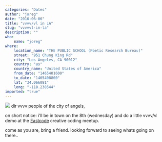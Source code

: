 ```yaml
---
categories: "Dates"
author: "joreg"
date: "2016-06-06"
title: "vvvv/vl in LA"
slug: "vvvvvl-in-la"
description: ""
who: 
    name: "joreg"
where: 
    location_name: "THE PUBLIC SCHOOL (Poetic Research Bureau)"
    street: "951 Chung King Rd"
    city: "Los Angeles, CA 90012"
    country: "us"
    country_name: "United States of America"
    from_date: "1465401600"
    to_date: "1465408800"
    lat: "34.066081"
    long: "-118.238544"
imported: "true"
---
```



![](vl-loop.PNG)
dir vvvv people of the city of angels,

on short notice: i'll be in town on the 8th (wednesday) and do a little vvvv/vl demo at the [Eastcode](http://eastcode.iamn.net) creative coding meetup. 

come as you are, bring a friend. 
looking forward to seeing whats going on there..

